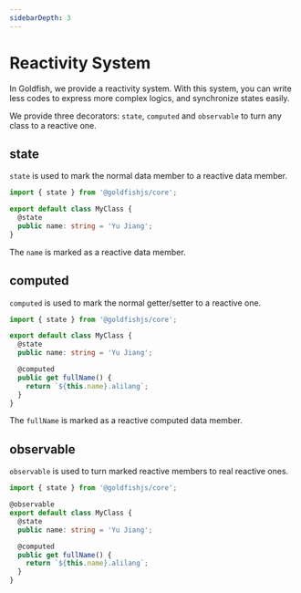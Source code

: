 ```yaml
---
sidebarDepth: 3
---
```


# Reactivity System

In Goldfish, we provide a reactivity system. With this system, you can write less codes to express more complex logics, and synchronize states easily.

We provide three decorators: `state`, `computed` and `observable` to turn any class to a reactive one.

## state

`state` is used to mark the normal data member to a reactive data member.

```ts
import { state } from '@goldfishjs/core';

export default class MyClass {
  @state
  public name: string = 'Yu Jiang';
}
```

The `name` is marked as a reactive data member.

## computed

`computed` is used to mark the normal getter/setter to a reactive one.

```ts
import { state } from '@goldfishjs/core';

export default class MyClass {
  @state
  public name: string = 'Yu Jiang';

  @computed
  public get fullName() {
    return `${this.name}.alilang`;
  }
}
```

The `fullName` is marked as a reactive computed data member.

## observable

`observable` is used to turn marked reactive members to real reactive ones.

```ts
import { state } from '@goldfishjs/core';

@observable
export default class MyClass {
  @state
  public name: string = 'Yu Jiang';

  @computed
  public get fullName() {
    return `${this.name}.alilang`;
  }
}
```
